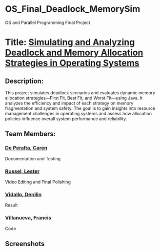 # OS_Final_Deadlock_MemorySim
OS and Parallel Programming Final Project

<h1><strong>Title: <ins>Simulating and Analyzing Deadlock and Memory Allocation Strategies in Operating Systems</ins></strong></h1>
<p>  </p>
  
<h2> Description: </h2>
<p> This project simulates deadlock scenarios and evaluates dynamic memory allocation strategies—First Fit, Best Fit, and Worst Fit—using Java. It analyzes the efficiency and impact of each strategy on memory fragmentation and system safety. The goal is to gain insights into resource management challenges in operating systems and assess how allocation policies influence overall system performance and reliability. </p>

<h2> Team Members: </h2>
  
<h3><a href="https://github.com/carendeperalta"> De Peralta, Caren </a></h3>
<p> Documentation and Testing </p>
<h3><a href="https://github.com/Terrrrrrrrrrrrrrrrr"> Russel, Lester </a></h3>
<p> Video Editing and Final Polishing </p>
<h3><a href=""> Vidallo, Denilin </a></h3>
<p> Result </p>
<h3><a href="https://github.com/francisvillanueva"> Villanueva, Francis </a></h3>
<p> Code </p>
  
<h2> Screenshots </h2>
<img>
<p>  </p>
